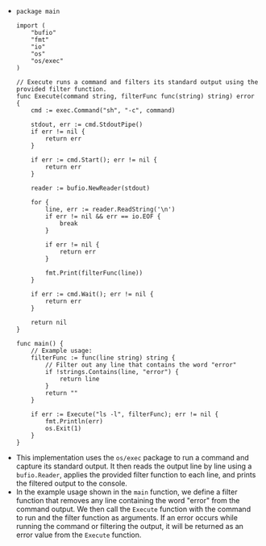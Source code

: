 - ```
  package main
  
  import (
      "bufio"
      "fmt"
      "io"
      "os"
      "os/exec"
  )
  
  // Execute runs a command and filters its standard output using the provided filter function.
  func Execute(command string, filterFunc func(string) string) error {
      cmd := exec.Command("sh", "-c", command)
  
      stdout, err := cmd.StdoutPipe()
      if err != nil {
          return err
      }
  
      if err := cmd.Start(); err != nil {
          return err
      }
  
      reader := bufio.NewReader(stdout)
  
      for {
          line, err := reader.ReadString('\n')
          if err != nil && err == io.EOF {
              break
          }
  
          if err != nil {
              return err
          }
  
          fmt.Print(filterFunc(line))
      }
  
      if err := cmd.Wait(); err != nil {
          return err
      }
  
      return nil
  }
  
  func main() {
      // Example usage:
      filterFunc := func(line string) string {
          // Filter out any line that contains the word "error"
          if !strings.Contains(line, "error") {
              return line
          }
          return ""
      }
  
      if err := Execute("ls -l", filterFunc); err != nil {
          fmt.Println(err)
          os.Exit(1)
      }
  }
  
  ```
- This implementation uses the `os/exec` package to run a command and capture its standard output. It then reads the output line by line using a `bufio.Reader`, applies the provided filter function to each line, and prints the filtered output to the console.
- In the example usage shown in the `main` function, we define a filter function that removes any line containing the word "error" from the command output. We then call the `Execute` function with the command to run and the filter function as arguments. If an error occurs while running the command or filtering the output, it will be returned as an error value from the `Execute` function.